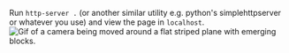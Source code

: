 Run `http-server .` (or another similar utility e.g. python's simplehttpserver or whatever you use) and view the page in `localhost`.
![Gif of a camera being moved around a flat striped plane with emerging blocks.](shadow2.gif)